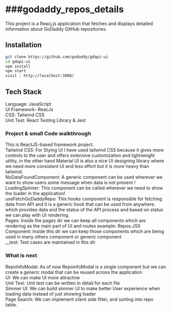 ###godaddy_repos_details
========

This project is a Reacj.js application that fetches and displays detailed information about GoDaddy GitHub repositories.

Installation
--------
```bash
git clone https://github.com/godaddy/gdapi-ui
cd gdapi-ui
npm install
npm start
visit : http://localhost:3000/
```

Tech Stack 
--------
Language: JavaScript <br />
UI Framework- ReacJs <br />
CSS: Tailwind CSS <br />
Unit Test: React Testing Library & Jest



### Project & small Code walkthrough 
This is ReactJS-based framework project. <br />
Tailwind CSS:    For Stying UI I have used tailwind CSS because it gives more controls to the user and offers extensive customization and lightweight utility, in the other hand Material UI is also a nice UI designing library where we need more consistent UI and less effort but it is more heavy than tailwind. <br />
NoDataFoundComponent:    A generic component can be used wherever we want to show users some message when data is not present ! <br />
LoadingSpinner:      This component can be called wherever we need to show the loader in the application! <br />
useFetchGoDaddyRepo:    This hooks component is responsible for fetching data from API and it is a generic hook that can be used from anywhere. which provides data and the status of the API process and based on status we can play with UI rendering. <br />
Pages: Inside the pages dir we can keep all components which  are rendering as the main part of UI and routes example: Repos.JSX <br />
Component: Inside this dir we can keep those components  which are being used in many others component or generic component <br />
__test: Test cases are maintained in this dir


### What is next
RepoInfoModal: As of now RepoinfoModal is a single component but we can create a generic modal that can be reused across the application <br />
UI: We can make UI more attractive <br />
Unit Test: Unit test can be written in detail for each file <br />
Simmer UI: We can build simmer UI to make better User experience when loading data instead of just showing loader <br />
Page Search: We can implement client side filter, and sorting into repo table.

